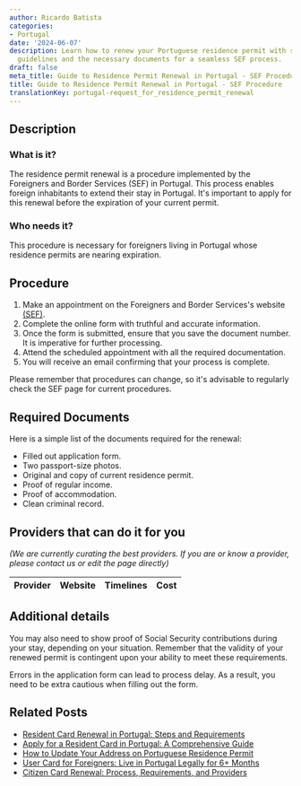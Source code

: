 ```yaml
---
author: Ricardo Batista
categories:
- Portugal
date: '2024-06-07'
description: Learn how to renew your Portuguese residence permit with step-by-step
  guidelines and the necessary documents for a seamless SEF process.
draft: false
meta_title: Guide to Residence Permit Renewal in Portugal - SEF Procedure
title: Guide to Residence Permit Renewal in Portugal - SEF Procedure
translationKey: portugal-request_for_residence_permit_renewal
---
```


## Description

### What is it?
The residence permit renewal is a procedure implemented by the Foreigners and Border Services (SEF) in Portugal. This process enables foreign inhabitants to extend their stay in Portugal. It's important to apply for this renewal before the expiration of your current permit.

### Who needs it?
This procedure is necessary for foreigners living in Portugal whose residence permits are nearing expiration. 

## Procedure

1. Make an appointment on the Foreigners and Border Services's website [(SEF)](https://www.sef.pt/).
2. Complete the online form with truthful and accurate information.
3. Once the form is submitted, ensure that you save the document number. It is imperative for further processing.
4. Attend the scheduled appointment with all the required documentation.
5. You will receive an email confirming that your process is complete.

Please remember that procedures can change, so it's advisable to regularly check the SEF page for current procedures.

## Required Documents

Here is a simple list of the documents required for the renewal:

- Filled out application form.
- Two passport-size photos.
- Original and copy of current residence permit.
- Proof of regular income.
- Proof of accommodation.
- Clean criminal record.

## Providers that can do it for you

_(We are currently curating the best providers. If you are or know a provider, please contact us or edit the page directly)_

| Provider        |     Website     |     Timelines    |       Cost      |
| :-------------: | :-------------: |  :-------------: | :-------------: |

## Additional details

You may also need to show proof of Social Security contributions during your stay, depending on your situation. Remember that the validity of your renewed permit is contingent upon your ability to meet these requirements.  

Errors in the application form can lead to process delay. As a result, you need to be extra cautious when filling out the form.


## Related Posts

- [Resident Card Renewal in Portugal: Steps and Requirements](https://tramitit.com/guides/portugal/renewal_of_resident_card_for_foreign_citizens/)
- [Apply for a Resident Card in Portugal: A Comprehensive Guide](https://tramitit.com/guides/portugal/request_for_resident_card_for_foreign_citizens/)
- [How to Update Your Address on Portuguese Residence Permit](https://tramitit.com/guides/portugal/change_of_address_on_residence_permit/)
- [User Card for Foreigners: Live in Portugal Legally for 6+ Months](https://tramitit.com/guides/portugal/request_for_user_card_for_foreigners/)
- [Citizen Card Renewal: Process, Requirements, and Providers](https://tramitit.com/guides/portugal/renewal_of_citizen_card/)
